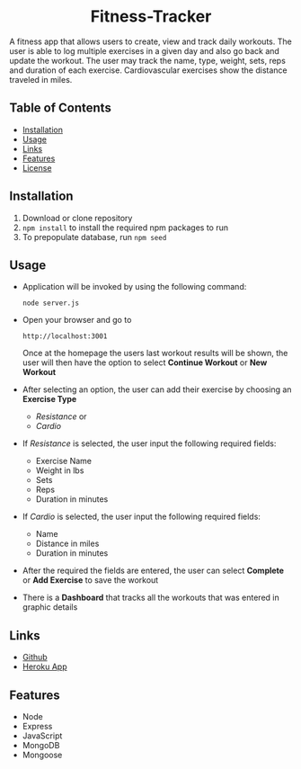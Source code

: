 <div align="center">

# Fitness-Tracker

</div>
A fitness app that allows users to create, view and track daily workouts. The user is able to log multiple exercises in a given day and also go back and update the workout. The user may track the name, type, weight, sets, reps and duration of each exercise. Cardiovascular exercises show the distance traveled in miles.

## Table of Contents

* [Installation](#installation)
* [Usage](#usage)
* [Links](#Links)
* [Features](#Features)
* [License](#License)

## Installation

1. Download or clone repository
2. `npm install` to install the required npm packages to run
3. To prepopulate database, run `npm seed`

## Usage

* Application will be invoked by using the following command:

  `node server.js`

* Open your browser and go to
  
  `http://localhost:3001`

  Once at the homepage the users last workout results will be shown, the user will then have the option to select **Continue Workout** or **New Workout**



* After selecting an option, the user can add their exercise by choosing an **Exercise Type**

  * *Resistance* or
  * *Cardio*


* If *Resistance* is selected, the user input the following required fields:

  * Exercise Name
  * Weight in lbs
  * Sets
  * Reps
  * Duration in minutes

* If *Cardio* is selected, the user input the following required fields:

  * Name
  * Distance in miles
  * Duration in minutes



* After the required the fields are entered, the user can select **Complete** or **Add Exercise** to save the workout

* There is a **Dashboard** that tracks all the workouts that was entered in graphic details

 

## Links

* [Github](https://github.com/TomFallon9/fitness-tracker)
* [Heroku App](https://fitness-tracker120.herokuapp.com/)

## Features

* Node
* Express
* JavaScript
* MongoDB
* Mongoose



